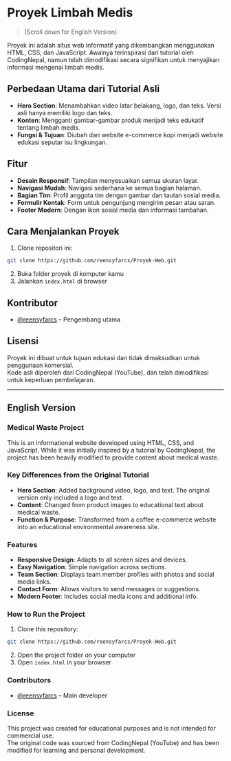 # Proyek Limbah Medis

>(Scroll down for English Version)

Proyek ini adalah situs web informatif yang dikembangkan menggunakan HTML, CSS, dan JavaScript. Awalnya terinspirasi dari tutorial oleh CodingNepal, namun telah dimodifikasi secara signifikan untuk menyajikan informasi mengenai limbah medis.

## Perbedaan Utama dari Tutorial Asli

- **Hero Section**: Menambahkan video latar belakang, logo, dan teks. Versi asli hanya memiliki logo dan teks.
- **Konten**: Mengganti gambar-gambar produk menjadi teks edukatif tentang limbah medis.
- **Fungsi & Tujuan**: Diubah dari website e-commerce kopi menjadi website edukasi seputar isu lingkungan.

## Fitur

- **Desain Responsif**: Tampilan menyesuaikan semua ukuran layar.
- **Navigasi Mudah**: Navigasi sederhana ke semua bagian halaman.
- **Bagian Tim**: Profil anggota tim dengan gambar dan tautan sosial media.
- **Formulir Kontak**: Form untuk pengunjung mengirim pesan atau saran.
- **Footer Modern**: Dengan ikon sosial media dan informasi tambahan.

## Cara Menjalankan Proyek

1. Clone repositori ini:
```bash
git clone https://github.com/reensyfarcs/Proyek-Web.git
```
2. Buka folder proyek di komputer kamu  
3. Jalankan `index.html` di browser

## Kontributor

- [@reensyfarcs](https://github.com/reensyfarcs) – Pengembang utama

## Lisensi

Proyek ini dibuat untuk tujuan edukasi dan tidak dimaksudkan untuk penggunaan komersial.  
Kode asli diperoleh dari CodingNepal (YouTube), dan telah dimodifikasi untuk keperluan pembelajaran.

---

## English Version

### Medical Waste Project

This is an informational website developed using HTML, CSS, and JavaScript. While it was initially inspired by a tutorial by CodingNepal, the project has been heavily modified to provide content about medical waste.

### Key Differences from the Original Tutorial

- **Hero Section**: Added background video, logo, and text. The original version only included a logo and text.
- **Content**: Changed from product images to educational text about medical waste.
- **Function & Purpose**: Transformed from a coffee e-commerce website into an educational environmental awareness site.

### Features

- **Responsive Design**: Adapts to all screen sizes and devices.
- **Easy Navigation**: Simple navigation across sections.
- **Team Section**: Displays team member profiles with photos and social media links.
- **Contact Form**: Allows visitors to send messages or suggestions.
- **Modern Footer**: Includes social media icons and additional info.

### How to Run the Project

1. Clone this repository:
```bash
git clone https://github.com/reensyfarcs/Proyek-Web.git
```
2. Open the project folder on your computer  
3. Open `index.html` in your browser

### Contributors

- [@reensyfarcs](https://github.com/reensyfarcs) – Main developer

### License

This project was created for educational purposes and is not intended for commercial use.  
The original code was sourced from CodingNepal (YouTube) and has been modified for learning and personal development.
```
